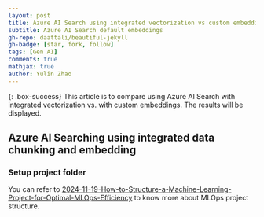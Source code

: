 ```yaml
---
layout: post
title: Azure AI Search using integrated vectorization vs custom embeddings
subtitle: Azure AI Search default embeddings
gh-repo: daattali/beautiful-jekyll
gh-badge: [star, fork, follow]
tags: [Gen AI]
comments: true
mathjax: true
author: Yulin Zhao
---
```


{: .box-success}
This article is to compare using Azure AI Search with integrated vectorization vs. with custom embeddings. The results will be displayed.

## Azure AI Searching using integrated data chunking and embedding

### Setup project folder
You can refer to [2024-11-19-How-to-Structure-a-Machine-Learning-Project-for-Optimal-MLOps-Efficiency](https://github.com/yulinnextcode/yulinnextcode.github.io/blob/master/_posts/2024-11-19-How-to-Structure-a-Machine-Learning-Project-for-Optimal-MLOps-Efficiency.md) to know more about MLOps project structure.

### 
